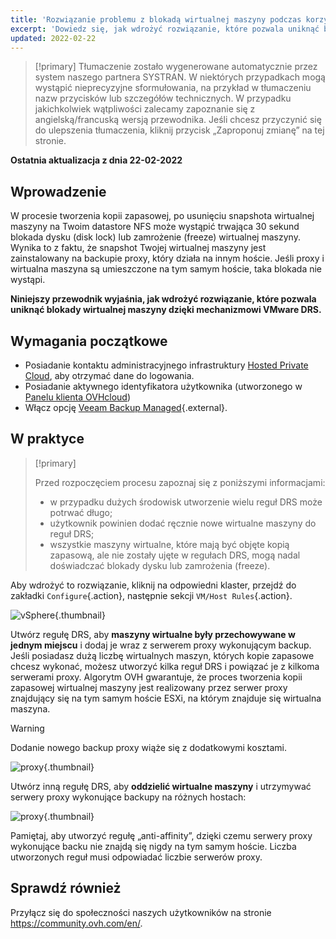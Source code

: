 ```yaml
---
title: 'Rozwiązanie problemu z blokadą wirtualnej maszyny podczas korzystania z Veeam Backup Managed'
excerpt: 'Dowiedz się, jak wdrożyć rozwiązanie, które pozwala uniknąć blokady wirtualnej maszyny za pomocą mechanizmu VMware DRS'
updated: 2022-02-22
---
```


> [!primary]
> Tłumaczenie zostało wygenerowane automatycznie przez system naszego partnera SYSTRAN. W niektórych przypadkach mogą wystąpić nieprecyzyjne sformułowania, na przykład w tłumaczeniu nazw przycisków lub szczegółów technicznych. W przypadku jakichkolwiek wątpliwości zalecamy zapoznanie się z angielską/francuską wersją przewodnika. Jeśli chcesz przyczynić się do ulepszenia tłumaczenia, kliknij przycisk „Zaproponuj zmianę” na tej stronie.
>

**Ostatnia aktualizacja z dnia 22-02-2022**

## Wprowadzenie

W procesie tworzenia kopii zapasowej, po usunięciu snapshota wirtualnej maszyny na Twoim datastore NFS może wystąpić trwająca 30 sekund blokada dysku (disk lock) lub zamrożenie (freeze) wirtualnej maszyny.
Wynika to z faktu, że snapshot Twojej wirtualnej maszyny jest zainstalowany na backupie proxy, który działa na innym hoście. Jeśli proxy i wirtualna maszyna są umieszczone na tym samym hoście, taka blokada nie wystąpi.

**Niniejszy przewodnik wyjaśnia, jak wdrożyć rozwiązanie, które pozwala uniknąć blokady wirtualnej maszyny dzięki mechanizmowi VMware DRS.**

## Wymagania początkowe

- Posiadanie kontaktu administracyjnego infrastruktury [Hosted Private Cloud](https://www.ovhcloud.com/pl/enterprise/products/hosted-private-cloud/), aby otrzymać dane do logowania.
- Posiadanie aktywnego identyfikatora użytkownika (utworzonego w [Panelu klienta OVHcloud](https://www.ovh.com/auth/?action=gotomanager&from=https://www.ovh.pl/&ovhSubsidiary=pl))
- Włącz opcję [Veeam Backup Managed](https://www.ovhcloud.com/pl/enterprise/products/hosted-private-cloud/veeam-backup-managed/){.external}.

## W praktyce

> [!primary]
>
> Przed rozpoczęciem procesu zapoznaj się z poniższymi informacjami:
>
> - w przypadku dużych środowisk utworzenie wielu reguł DRS może potrwać długo;
> - użytkownik powinien dodać ręcznie nowe wirtualne maszyny do reguł DRS;
> - wszystkie maszyny wirtualne, które mają być objęte kopią zapasową, ale nie zostały ujęte w regułach DRS, mogą nadal doświadczać blokady dysku lub zamrożenia (freeze).
>

Aby wdrożyć to rozwiązanie, kliknij na odpowiedni klaster, przejdź do zakładki `Configure`{.action}, następnie sekcji `VM/Host Rules`{.action}.

![vSphere](images/en01add.png){.thumbnail}

Utwórz regułę DRS, aby **maszyny wirtualne były przechowywane w jednym miejscu** i dodaj je wraz z serwerem proxy wykonującym backup. Jeśli posiadasz dużą liczbę wirtualnych maszyn, których kopie zapasowe chcesz wykonać, możesz utworzyć kilka reguł DRS i powiązać je z kilkoma serwerami proxy. Algorytm OVH gwarantuje, że proces tworzenia kopii zapasowej wirtualnej maszyny jest realizowany przez serwer proxy znajdujący się na tym samym hoście ESXi, na którym znajduje się wirtualna maszyna.

> [!warning]
>
> Dodanie nowego backup proxy wiąże się z dodatkowymi kosztami.
>

![proxy](images/en02proxy.png){.thumbnail}

Utwórz inną regułę DRS, aby **oddzielić wirtualne maszyny** i utrzymywać serwery proxy wykonujące backupy na różnych hostach:

![proxy](images/en03proxy2.png){.thumbnail}

Pamiętaj, aby utworzyć regułę „anti-affinity”, dzięki czemu serwery proxy wykonujące backu nie znajdą się nigdy na tym samym hoście. Liczba utworzonych reguł musi odpowiadać liczbie serwerów proxy.

## Sprawdź również

Przyłącz się do społeczności naszych użytkowników na stronie <https://community.ovh.com/en/>.
